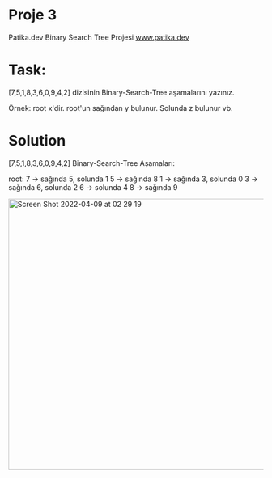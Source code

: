 # Proje 3
Patika.dev Binary Search Tree Projesi
www.patika.dev

# Task: 
[7,5,1,8,3,6,0,9,4,2] dizisinin Binary-Search-Tree aşamalarını yazınız.

Örnek: root x'dir. root'un sağından y bulunur. Solunda z bulunur vb.

# Solution

[7,5,1,8,3,6,0,9,4,2] Binary-Search-Tree Aşamaları:

root: 7 -> sağında 5, solunda 1
5 -> sağında 8
1 -> sağında 3, solunda 0
3 -> sağında 6, solunda 2
6 -> solunda 4 
8 -> sağında 9

<img width="536" alt="Screen Shot 2022-04-09 at 02 29 19" src="https://user-images.githubusercontent.com/60541039/162546238-d6d6e25e-aec1-4ac3-9d0e-8905b1f71c2f.png">
